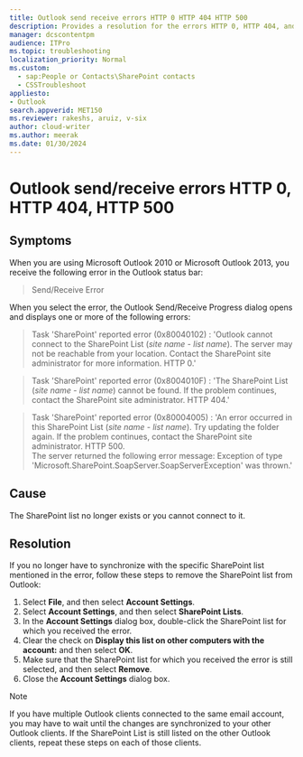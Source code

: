 ```yaml
---
title: Outlook send receive errors HTTP 0 HTTP 404 HTTP 500
description: Provides a resolution for the errors HTTP 0, HTTP 404, and HTTP 500 that may occur in the Outlook status bar.
manager: dcscontentpm
audience: ITPro
ms.topic: troubleshooting
localization_priority: Normal
ms.custom: 
  - sap:People or Contacts\SharePoint contacts
  - CSSTroubleshoot
appliesto:
- Outlook
search.appverid: MET150
ms.reviewer: rakeshs, aruiz, v-six
author: cloud-writer
ms.author: meerak
ms.date: 01/30/2024
---
```

# Outlook send/receive errors HTTP 0, HTTP 404, HTTP 500

## Symptoms

When you are using Microsoft Outlook 2010 or Microsoft Outlook 2013, you receive the following error in the Outlook status bar:

> Send/Receive Error

When you select the error, the Outlook Send/Receive Progress dialog opens and displays one or more of the following errors:

> Task 'SharePoint' reported error (0x80040102) : 'Outlook cannot connect to the SharePoint List (_site name - list name_). The server may not be reachable from your location. Contact the SharePoint site administrator for more information. HTTP 0.'

> Task 'SharePoint' reported error (0x8004010F) : 'The SharePoint List (_site name - list name_) cannot be found. If the problem continues, contact the SharePoint site administrator. HTTP 404.'

> Task 'SharePoint' reported error (0x80004005) : 'An error occurred in this SharePoint List (_site name - list name_). Try updating the folder again. If the problem continues, contact the SharePoint site administrator. HTTP 500.  
> The server returned the following error message: Exception of type  
> 'Microsoft.SharePoint.SoapServer.SoapServerException' was thrown.'

## Cause

The SharePoint list no longer exists or you cannot connect to it.

## Resolution

If you no longer have to synchronize with the specific SharePoint list mentioned in the error, follow these steps to remove the SharePoint list from Outlook:

1. Select **File**, and then select **Account Settings**.
2. Select **Account Settings**, and then select **SharePoint Lists**.
3. In the **Account Settings** dialog box, double-click the SharePoint list for which you received the error.
4. Clear the check on **Display this list on other computers with the account:** and then select **OK**.
5. Make sure that the SharePoint list for which you received the error is still selected, and then select **Remove**.
6. Close the **Account Settings** dialog box.

> [!NOTE]
> If you have multiple Outlook clients connected to the same email account, you may have to wait until the changes are synchronized to your other Outlook clients. If the SharePoint List is still listed on the other Outlook clients, repeat these steps on each of those clients.
